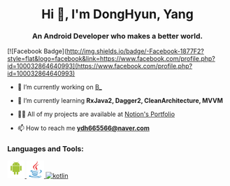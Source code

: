 <h1 align="center">Hi 👋, I'm DongHyun, Yang</h1>
<h3 align="center">An Android Developer who makes a better world.</h3>


[![Facebook Badge](http://img.shields.io/badge/-Facebook-1877F2?style=flat&logo=facebook&link=https://www.facebook.com/profile.php?id=100032864640993](https://www.facebook.com/profile.php?id=100032864640993)


- 🔭 I’m currently working on [B_](https://github.com/DGSWDongHyun/B_)

- 🌱 I’m currently learning **RxJava2, Dagger2, CleanArchitecture, MVVM**

- 👨‍💻 All of my projects are available at [Notion's Portfolio](https://www.notion.so/PORTFOLIO-39d18bbdc7df42a49047a3b93f17d126)

- 📫 How to reach me **ydh665566@naver.com**


<h3 align="left">Languages and Tools:</h3>
<p align="left"> <a href="https://developer.android.com" target="_blank"> <img src="https://raw.githubusercontent.com/devicons/devicon/master/icons/android/android-original-wordmark.svg" alt="android" width="40" height="40"/> </a> <a href="https://www.java.com" target="_blank"> <img src="https://raw.githubusercontent.com/devicons/devicon/master/icons/java/java-original.svg" alt="java" width="40" height="40"/> </a> <a href="https://kotlinlang.org" target="_blank"> <img src="https://www.vectorlogo.zone/logos/kotlinlang/kotlinlang-icon.svg" alt="kotlin" width="40" height="40"/> </a> </p>
